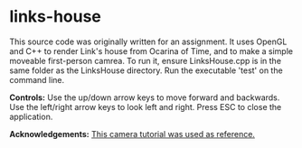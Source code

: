 # links-house
This source code was originally written for an assignment. It uses OpenGL and C++ to render Link's house from Ocarina of Time, and to make a simple moveable first-person camrea. To run it, ensure LinksHouse.cpp is in the same folder as the LinksHouse directory. Run the executable 'test' on the command line.

**Controls:** Use the up/down arrow keys to move forward and backwards. Use the left/right arrow keys to look left and right. Press ESC to close the application.

**Acknowledgements:** [This camera tutorial was used as reference.]([https://learnopengl.com/Getting-started/Camera])
